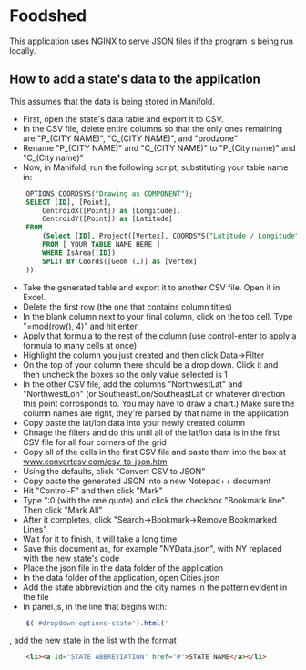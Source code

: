 Foodshed
========

This application uses NGINX to serve JSON files if the program is being run locally.


How to add a state's data to the application
--------------------------------------------
This assumes that the data is being stored in Manifold.
* First, open the state's data table and export it to CSV.
* In the CSV file, delete entire columns so that the only ones remaining are "P_(CITY NAME)", "C_(CITY NAME)", and "prodzone"
* Rename "P_(CITY NAME)" and "C_(CITY NAME)" to "P_(City name)" and "C_(City name)"
* Now, in Manifold, run the following script, substituting your table name in:

```sql
	OPTIONS COORDSYS("Drawing as COMPONENT");
	SELECT [ID], [Point],
		CentroidX([Point]) as [Longitude].
		CentroidY([Point]) as [Latitude]
	FROM
		(Select [ID], Project([Vertex], COORDSYS("Latitude / Longitude")) as [Point]
		FROM [ YOUR TABLE NAME HERE ] 
		WHERE IsArea([ID])
		SPLIT BY Coords([Geom (I)] as [Vertex]
	))
```

* Take the generated table and export it to another CSV file. Open it in Excel.
* Delete the first row (the one that contains column titles)
* In the blank column next to your final column, click on the top cell. Type "=mod(row(), 4)" and hit enter
* Apply that formula to the rest of the column (use control-enter to apply a formula to many cells at once)
* Highlight the column you just created and then click Data->Filter
* On the top of your column there should be a drop down. Click it and then uncheck the boxes so the only value selected is 1
* In the other CSV file, add the columns "NorthwestLat" and "NorthwestLon" (or SoutheastLon/SoutheastLat or whatever direction this point corrosponds to. You may have to draw a chart.) Make sure the column names are right, they're parsed by that name in the application
* Copy paste the lat/lon data into your newly created column
* Chnage the filters and do this until all of the lat/lon data is in the first CSV file for all four corners of the grid
* Copy all of the cells in the first CSV file and paste them into the box at www.convertcsv.com/csv-to-json.htm
* Using the defaults, click "Convert CSV to JSON"
* Copy paste the generated JSON into a new Notepad++ document
* Hit "Control-F" and then click "Mark"
* Type ":0 (with the one quote) and click the checkbox "Bookmark line". Then click "Mark All"
* After it completes, click "Search->Bookmark->Remove Bookmarked Lines"
* Wait for it to finish, it will take a long time
* Save this document as, for example "NYData.json", with NY replaced with the new state's code
* Place the json file in the data folder of the application
* In the data folder of the application, open Cities.json
* Add the state abbreviation and the city names in the pattern evident in the file
* In panel.js, in the line that begins with:

```javascript
	$('#dropdown-options-state').html('
```
, add the new state in the list with the format
```html
	<li><a id="STATE ABBREVIATION" href="#">STATE NAME</a></li>
```
